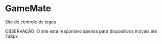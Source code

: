 # GameMate

Site de controle de jogos

OBSERVAÇÃO: O site está responsivo apenas para dispositivos móveis até 768px